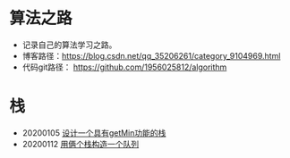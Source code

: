 # 算法之路
- 记录自己的算法学习之路。
- 博客路径：https://blog.csdn.net/qq_35206261/category_9104969.html
- 代码git路径： https://github.com/1956025812/algorithm 

# 栈
- 20200105 [设计一个具有getMin功能的栈](https://blog.csdn.net/qq_35206261/article/details/103847000) 
- 20200112 [用俩个栈构造一个队列](https://blog.csdn.net/qq_35206261/article/details/103949291)
